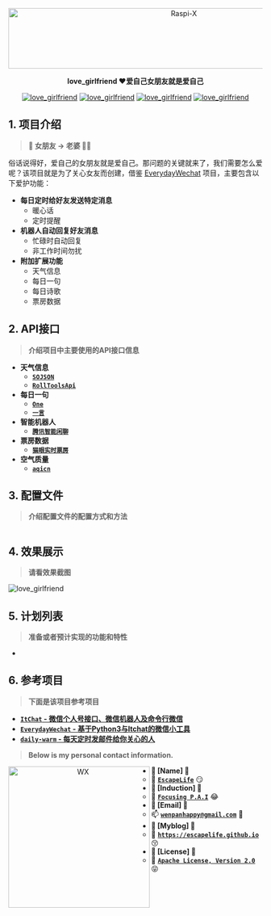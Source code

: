 <p align=center>
  <a href="https://github.com/EscapeLife/love_grilfriend.git">
    <img src="https://escapelife-1257414824.cos.ap-shanghai.myqcloud.com/never-forget-why-you-started.gif" width="680" height="120" alt="Raspi-X" >
  </a>
</p>

<p align=center>
  <b>love_girlfriend ❤️爱自己女朋友就是爱自己</b>
</p>

<p align="center">
  <a href="https://github.com/EscapeLife/love_grilfriend.git"><img src="https://img.shields.io/badge/Project-love_girlfriend-green.svg?style=for-the-badge&logo=ubuntu" alt="love_girlfriend"></a>
  <a href="https://github.com/EscapeLife/love_grilfriend.git"><img src="https://img.shields.io/badge/Author-Escape-orange.svg?style=for-the-badge&logo=vim" alt="love_girlfriend"></a>
  <a href="https://github.com/EscapeLife/love_grilfriend.git"><img src="https://img.shields.io/badge/Languages-Shell-yellow.svg?style=for-the-badge&logo=python" alt="love_girlfriend"></a>
  <a href="https://github.com/EscapeLife/love_grilfriend.git"><img src="https://img.shields.io/badge/Contributions-Weclone-blue.svg?style=for-the-badge&logo=coffeescript" alt="love_girlfriend"></a>
</p>

## 1. 项目介绍

> **👊 女朋友 -> 老婆 👰🏻**

俗话说得好，爱自己的女朋友就是爱自己。那问题的关键就来了，我们需要怎么爱呢？该项目就是为了关心女友而创建，借鉴 [EverydayWechat](https://github.com/sfyc23/EverydayWechat) 项目，主要包含以下爱护功能：

- **每日定时给好友发送特定消息**
  - 暖心话
  - 定时提醒
- **机器人自动回复好友消息**
  - 忙碌时自动回复
  - 非工作时间勿扰
- **附加扩展功能**
  - 天气信息
  - 每日一句
  - 每日诗歌
  - 票房数据

## 2. API接口

> **介绍项目中主要使用的API接口信息**

- **天气信息**
  - [**`SOJSON`**](sojson.com/blog/305.html)
  - [**`RollToolsApi`**](https://github.com/MZCretin/RollToolsApi#%E8%8E%B7%E5%8F%96%E7%89%B9%E5%AE%9A%E5%9F%8E%E5%B8%82%E4%BB%8A%E6%97%A5%E5%A4%A9%E6%B0%94)
- **每日一句**
  - [**`One`**](http://wufazhuce.com)
  - [**`一言`**](hitokoto.cn)
- **智能机器人**
  - [**`腾讯智能闲聊`**](ai.qq.com/product/nlpchat.shtml )
- **票房数据**
  - [**`猫眼实时票房`**](piaofang.maoyan.com/dashboard)
- **空气质量**
  - [**`aqicn`**](http://aqicn.org/here)

## 3. 配置文件

> **介绍配置文件的配置方式和方法**

```yaml

```

## 4. 效果展示

> **请看效果截图**

![love_girlfriend]()

## 5. 计划列表

> **准备或者预计实现的功能和特性**

- 

## 6. 参考项目

> **下面是该项目参考项目**

- [**`ItChat` - 微信个人号接口、微信机器人及命令行微信**](https://github.com/littlecodersh/ItChat)
- [**`EverydayWechat` - 基于Python3与Itchat的微信小工具**](https://github.com/sfyc23/EverydayWechat)
- [**`daily-warm` - 每天定时发邮件给你关心的人**](https://github.com/BarryYan/daily-warm)

> **Below is my personal contact information.**

<p align="center">
    <img src="https://escapelife-1257414824.cos.ap-shanghai.myqcloud.com/escape-wechat-qrcode-1.gif" width="280" height="280" alt="WX" align="left" />
</p>

- **💭 [Name] 💭**
  - 🐠 **[`EscapeLife`](https://escapelife.github.io)** 😏
- **💭 [Induction] 💭**
  - 🏦 **[`Focusing P.A.I`](https://paodingai.com/)** 😂
- **💭 [Email] 💭**
  - 📫 **[`wenpanhappy@gmail.com`](https://escapelife.github.io)** 🤔
- **💭 [Myblog] 💭**
  - 🍺 **[`https://escapelife.github.io`](https://escapelife.github.io)** 😚
- **💭 [License] 💭**
  - 🚧 [**`Apache License, Version 2.0`**](http://www.apache.org/licenses/LICENSE-2.0.html)😝
